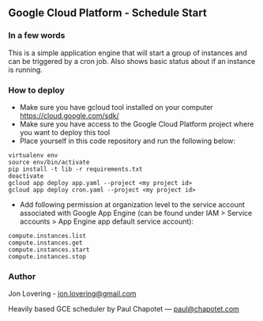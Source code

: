 ## Google Cloud Platform - Schedule Start

### In a few words
This is a simple application engine that will start a group of instances and can be triggered by a cron job. Also shows basic status about if an instance is running.

### How to deploy
- Make sure you have gcloud tool installed on your computer https://cloud.google.com/sdk/
- Make sure you have access to the Google Cloud Platform project where you want to deploy this tool
- Place yourself in this code repository and run the following below:
```
virtualenv env
source env/bin/activate
pip install -t lib -r requirements.txt
deactivate
gcloud app deploy app.yaml --project <my project id>
gcloud app deploy cron.yaml --project <my project id>
```
- Add following permission at organization level to the service account associated with Google App Engine (can be found under IAM > Service accounts > App Engine app default service account):
```
compute.instances.list
compute.instances.get
compute.instances.start
compute.instances.stop
```

### Author

Jon Lovering - jon.lovering@gmail.com

Heavily based GCE scheduler by
Paul Chapotet — paul@chapotet.com

